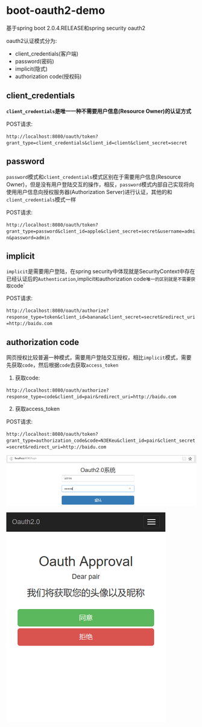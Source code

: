 # boot-oauth2-demo
基于spring boot 2.0.4.RELEASE和spring security oauth2

oauth2认证模式分为:

+ client_credentials(客户端)
+ password(密码)
+ implicit(隐式)
+ authorization code(授权码)


## client_credentials

**`client_credentials`是唯一一种不需要用户信息(Resource Owner)的认证方式**  

POST请求:  

`http://localhost:8080/oauth/token?grant_type=client_credentials&client_id=client&client_secret=secret`


## password

`password`模式和`client_credentials`模式区别在于需要用户信息(Resource Owner)，但是没有用户登陆交互的操作，相反，`password`模式内部自己实现将向
使用用户信息向授权服务器(Authorization Server)进行认证，其他的和`client_credentials`模式一样

POST请求: 

`http://localhost:8080/oauth/token?grant_type=password&client_id=apple&client_secret=secret&username=admin&password=admin`




## implicit

`implicit`是需要用户登陆，在spring security中体现就是SecurityContext中存在已经认证后的`Authentication`,implicit`和`authorization code`唯一的区别就是不需要获取`code`

POST请求: 

`http://localhost:8080/oauth/authorize?response_type=token&client_id=banana&client_secret=secret&redirect_uri=http://baidu.com`



## authorization code

网页授权比较普遍一种模式，需要用户登陆交互授权，相比`implicit`模式，需要先获取`code`，然后根据`code`去获取`access_token`

1. 获取code:  

`http://localhost:8080/oauth/authorize?response_type=code&client_id=pair&redirect_uri=http://baidu.com`

2. 获取access_token

POST请求:  

`http://localhost:8080/oauth/token?grant_type=authorization_code&code=N3EKeu&client_id=pair&client_secret=secret&redirect_uri=http://baidu.com`


![login](https://github.com/mraye/boot-oauth2-demo/raw/master/screenshots/login.png)

![access_confirm](https://github.com/mraye/boot-oauth2-demo/raw/master/screenshots/access_confirm.png)





